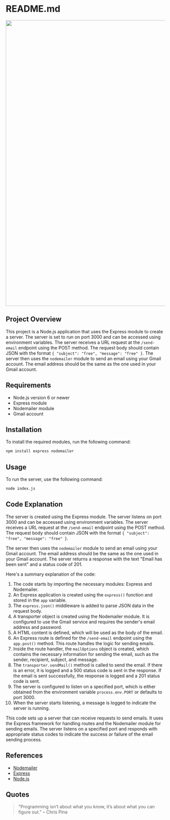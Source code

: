 # README.md

<div align="center">
  <img src="https://user-images.githubusercontent.com/74038190/213910845-af37a709-8995-40d6-be59-724526e3c3d7.gif" width="900">
</div>

## Project Overview

This project is a Node.js application that uses the Express module to create a server. The server is set to run on port 3000 and can be accessed using environment variables. The server receives a URL request at the `/send-email` endpoint using the POST method. The request body should contain JSON with the format `{ "subject": "free", "message": "free" }`. The server then uses the `nodemailer` module to send an email using your Gmail account. The email address should be the same as the one used in your Gmail account.

## Requirements

- Node.js version 6 or newer
- Express module
- Nodemailer module
- Gmail account

## Installation

To install the required modules, run the following command:

```bash
npm install express nodemailer
```

## Usage

To run the server, use the following command:

```bash
node index.js
```

## Code Explanation

The server is created using the Express module. The server listens on port 3000 and can be accessed using environment variables. The server receives a URL request at the `/send-email` endpoint using the POST method. The request body should contain JSON with the format `{ "subject": "free", "message": "free" }`.

The server then uses the `nodemailer` module to send an email using your Gmail account. The email address should be the same as the one used in your Gmail account. The server returns a response with the text "Email has been sent" and a status code of 201.

Here's a summary explanation of the code:

1. The code starts by importing the necessary modules: Express and Nodemailer.
2. An Express application is created using the `express()` function and stored in the `app` variable.
3. The `express.json()` middleware is added to parse JSON data in the request body.
4. A transporter object is created using the Nodemailer module. It is configured to use the Gmail service and requires the sender's email address and password.
5. A HTML content is defined, which will be used as the body of the email.
6. An Express route is defined for the `/send-email` endpoint using the `app.post()` method. This route handles the logic for sending emails.
7. Inside the route handler, the `mailOptions` object is created, which contains the necessary information for sending the email, such as the sender, recipient, subject, and message.
8. The `transporter.sendMail()` method is called to send the email. If there is an error, it is logged and a 500 status code is sent in the response. If the email is sent successfully, the response is logged and a 201 status code is sent.
9. The server is configured to listen on a specified port, which is either obtained from the environment variable `process.env.PORT` or defaults to port 3000.
10. When the server starts listening, a message is logged to indicate the server is running.

This code sets up a server that can receive requests to send emails. It uses the Express framework for handling routes and the Nodemailer module for sending emails. The server listens on a specified port and responds with appropriate status codes to indicate the success or failure of the email sending process.

## References

- [Nodemailer](https://nodemailer.com/about/)
- [Express](https://expressjs.com/)
- [Node.js](https://nodejs.org/en/)

## Quotes

> "Programming isn’t about what you know, it’s about what you can figure out." – Chris Pine
